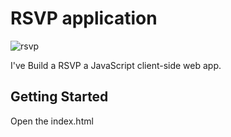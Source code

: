 # RSVP application

![rsvp](https://user-images.githubusercontent.com/25851867/53760802-f1d5a000-3e91-11e9-9ede-4943f91c1ff8.gif)


I've Build a RSVP a JavaScript client-side web app.

## Getting Started

Open the index.html

